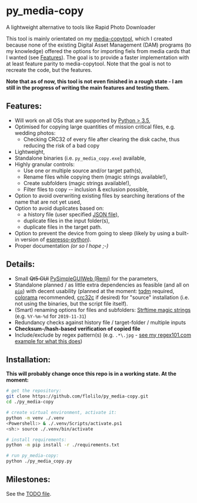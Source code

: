 # py_media-copy
A lightweight alternative to tools like Rapid Photo Downloader

This tool is mainly orientated on my [media-copytool](https://github.com/flolilo/media-copytool), which I created because none of the existing Digital Asset Management (DAM) programs (to my knowledge) offered the options for importing fiels from media cards that I wanted (see [Features](#features)). The goal is to provide a faster implementation with at least feature parity to media-copytool. Note that the goal is not to recreate the code, but the features.

**Note that as of now, this tool is not even finished in a rough state - I am still in the progress of writing the main features and testing them.**

## Features:
 - Will work on all OSs that are supported by [Python > 3.5](https://www.python.org/downloads/),
 - Optimised for copying large quantities of mission critical files, e.g. wedding photos:
   - Checking CRC32 of every file after clearing the disk cache, thus reducing the risk of a bad copy
 - Lightweight,
 - Standalone binaries (i.e. `py_media_copy.exe`) available,
 - Highly granular controls:
   - Use one or multiple source and/or target path(s),
   - Rename files while copying them (magic strings available!),
   - Create subfolders (magic strings available!),
   - Filter files to copy -- inclusion & exclusion possible,
 - Option to avoid overwriting existing files by searching iterations of the name that are not yet used,
 - Option to avoid duplicates based on:
   - a history file (user specified [JSON file](https://en.wikipedia.org/wiki/JSON#Example)),
   - duplicate files in the input folder(s),
   - duplicate files in the target path.
 - Option to prevent the device from going to sleep (likely by using a built-in version of [espresso-python](https://github.com/piedar/espresso-python)).
 - Proper documentation *(or so I hope ;-)*


## Details:
 - Small ~~Qt5 GUI~~ [PySimpleGUIWeb (Remi)](https://github.com/PySimpleGUI/PySimpleGUI/tree/master/PySimpleGUIWeb) for the parameters,
 - Standalone planned / as little extra dependencies as feasible (and all on [`pip`](https://pypi.org/)) with decent usability (planned at the moment: [tqdm](https://github.com/tqdm/tqdm) required, [colorama](https://github.com/tartley/colorama) recommended, [crc32c](https://github.com/ICRAR/crc32c) if desired) for "source" installation (i.e. not using the binaries, but the script file itself).
 - (Smart) renaming options for files and subfolders: [Strftime magic strings](https://docs.python.org/3.7/library/datetime.html#strftime-and-strptime-behavior) (e.g. `%Y-%m-%d` for `2019-11-31`)
 - Redundancy checks against history file / target-folder / multiple inputs
 - **Checksum-/hash-based verification of copied file**
 - Include/exclude by regex pattern(s) (e.g. `.*\.jpg` - [see my regex101.com example for what this does](https://regex101.com/r/0WHdUL/2))


## Installation:
**This will probably change once this repo is in a working state. At the moment:**

```sh
# get the repository:
git clone https://github.com/flolilo/py_media-copy.git
cd ./py_media-copy

# create virtual environment, activate it:
python -m venv ./.venv
<Powershell:> & ./.venv/Scripts/activate.ps1
<sh:> source ./.venv/bin/activate

# install requirements:
python -m pip install -r ./requirements.txt

# run py_media-copy:
python ./py_media_copy.py
```

## Milestones:
See the [TODO file](./TODO.todo).
